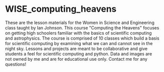 # WISE_computing_heavens

These are the lesson materials for the Women in Science and Engineering class taught by Ian Johnson. This course "Computing the Heavens" focuses on getting high schoolers familiar with the basics of scientific computing and astrophysics. The course is comprised of 10 classes which build a basis for scientific computing by examining what we can and cannot see in the night sky. Lessons and projects are meant to be collaborative and give students a feel for scientific computing and python. Data and images are not owned by me and are for educational use only. Contact me for any questions!
